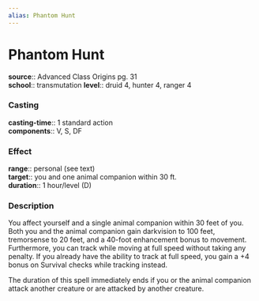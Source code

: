 ```yaml
---
alias: Phantom Hunt
---
```


# Phantom Hunt 

**source**:: Advanced Class Origins pg. 31  
**school**:: transmutation
**level**:: druid 4, hunter 4, ranger 4

### Casting 

**casting-time**:: 1 standard action  
**components**:: V, S, DF

### Effect 

**range**:: personal (see text)  
**target**:: you and one animal companion within 30 ft.  
**duration**:: 1 hour/level (D)

### Description 

You affect yourself and a single animal companion within 30 feet of you. Both you and the animal companion gain darkvision to 100 feet, tremorsense to 20 feet, and a 40-foot enhancement bonus to movement. Furthermore, you can track while moving at full speed without taking any penalty. If you already have the ability to track at full speed, you gain a +4 bonus on Survival checks while tracking instead.  
  
The duration of this spell immediately ends if you or the animal companion attack another creature or are attacked by another creature.

